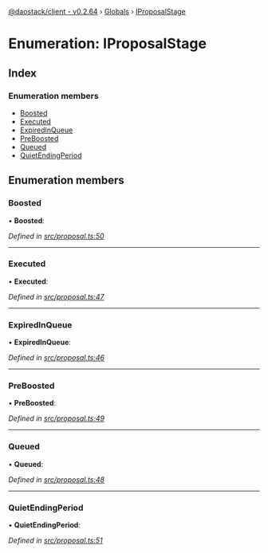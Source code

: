 [@daostack/client - v0.2.64](../README.md) › [Globals](../globals.md) › [IProposalStage](iproposalstage.md)

# Enumeration: IProposalStage

## Index

### Enumeration members

* [Boosted](iproposalstage.md#boosted)
* [Executed](iproposalstage.md#executed)
* [ExpiredInQueue](iproposalstage.md#expiredinqueue)
* [PreBoosted](iproposalstage.md#preboosted)
* [Queued](iproposalstage.md#queued)
* [QuietEndingPeriod](iproposalstage.md#quietendingperiod)

## Enumeration members

###  Boosted

• **Boosted**:

*Defined in [src/proposal.ts:50](https://github.com/dorgtech/client/blob/74940d1/src/proposal.ts#L50)*

___

###  Executed

• **Executed**:

*Defined in [src/proposal.ts:47](https://github.com/dorgtech/client/blob/74940d1/src/proposal.ts#L47)*

___

###  ExpiredInQueue

• **ExpiredInQueue**:

*Defined in [src/proposal.ts:46](https://github.com/dorgtech/client/blob/74940d1/src/proposal.ts#L46)*

___

###  PreBoosted

• **PreBoosted**:

*Defined in [src/proposal.ts:49](https://github.com/dorgtech/client/blob/74940d1/src/proposal.ts#L49)*

___

###  Queued

• **Queued**:

*Defined in [src/proposal.ts:48](https://github.com/dorgtech/client/blob/74940d1/src/proposal.ts#L48)*

___

###  QuietEndingPeriod

• **QuietEndingPeriod**:

*Defined in [src/proposal.ts:51](https://github.com/dorgtech/client/blob/74940d1/src/proposal.ts#L51)*
